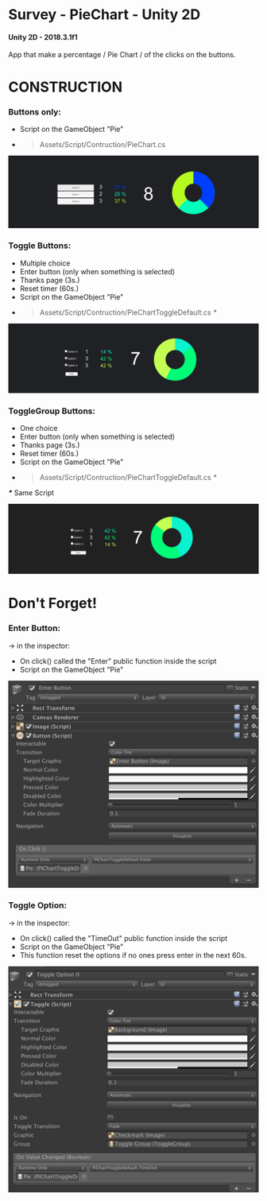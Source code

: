 # Survey - PieChart - Unity 2D


#### Unity 2D - 2018.3.1f1
App that make a percentage / Pie Chart / of the clicks on the buttons.


# CONSTRUCTION
### Buttons only:
- Script on the GameObject "Pie"
- > Assets/Script/Contruction/PieChart.cs

![Screenshot](Screenshot/ConstructionScene/Buttons.png)


### Toggle Buttons:
- Multiple choice
- Enter button (only when something is selected)
- Thanks page (3s.)
- Reset timer (60s.)
- Script on the GameObject "Pie"
- > Assets/Script/Contruction/PieChartToggleDefault.cs _*_

![Screenshot](Screenshot/ConstructionScene/Toggle.png)


### ToggleGroup Buttons:
- One choice
- Enter button (only when something is selected)
- Thanks page (3s.)
- Reset timer (60s.)
- Script on the GameObject "Pie"
- > Assets/Script/Contruction/PieChartToggleDefault.cs _*_

**_*_**
Same Script 

![Screenshot](Screenshot/ConstructionScene/ToggleGroup.png)

# Don't Forget!

### Enter Button:

-> in the inspector:
- On click() called the "Enter" public function inside the script
- Script on the GameObject "Pie"

![Screenshot](Screenshot/EnterButton.png)

### Toggle Option:

-> in the inspector:
- On click() called the "TimeOut" public function inside the script
- Script on the GameObject "Pie"
- This function reset the options if no ones press enter in the next 60s.

![Screenshot](Screenshot/ToggleOption.png)
